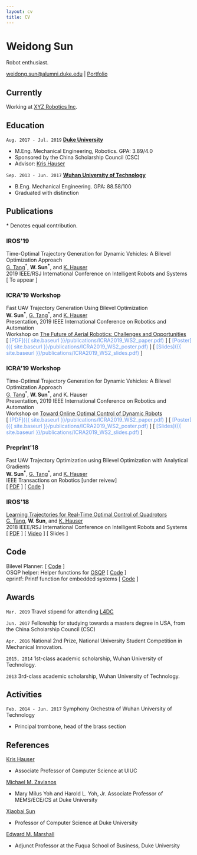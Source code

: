 ```yaml
---
layout: cv
title: CV
---
```

# Weidong Sun
Robot enthusiast.

<div id="webaddress">
<a href="mailto:weidong.sun@alumni.duke.edu">weidong.sun@alumni.duke.edu</a>
| <a href="https://oxduke.github.io/">Portfolio</a>
</div>

<!--
## Will be

Robotics engineer at [XYZ Robotics Inc](https://www.xyzrobotics.ai/), Shanghai.

## Currently

Graduate research assistant at the [Intelligent Motion Laboratory](http://motion.pratt.duke.edu/). 

-->
<!--
### Specialized in

motion planning, optimal control


// ### Research interests

// Cooling, power series, optics, alchemy, planetary motions, apples.
-->

## Currently

Working at [XYZ Robotics Inc](https://www.xyzrobotics.ai/).

## Education

`Aug. 2017 - Jul. 2019`
__[Duke University](https://www.duke.edu/)__
- M.Eng. Mechanical Engineering, Robotics. GPA: 3.89/4.0
- Sponsored by the China Scholarship Council (CSC)  
- Advisor: [Kris Hauser](https://ece.duke.edu/faculty/kristoffer-hauser)  



`Sep. 2013 - Jun. 2017`
__[Wuhan University of Technology](http://english.whut.edu.cn/)__
- B.Eng. Mechanical Engineering. GPA: 88.58/100
- Graduated with distinction



## Publications

\* Denotes equal contribution.

<!-- A list is also available [online](http://scholar.google.co.uk/citations?user=LTOTl0YAAAAJ) -->


### IROS'19
Time-Optimal Trajectory Generation for Dynamic Vehicles: A Bilevel Optimization Approach  
[G. Tang](https://scholar.google.com/citations?user=sn6qxpQAAAAJ)<sup>\*</sup>, __W. Sun<sup>*</sup>__, and [K. Hauser](https://ece.duke.edu/faculty/kristoffer-hauser)    
2019 IEEE/RSJ International Conference on Intelligent Robots and Systems  
[ To appear ] 

### ICRA'19 Workshop
Fast UAV Trajectory Generation Using Bilevel Optimization  
__W. Sun<sup>*</sup>__, [G. Tang](https://scholar.google.com/citations?user=sn6qxpQAAAAJ)<sup>\*</sup>, and [K. Hauser](https://ece.duke.edu/faculty/kristoffer-hauser)  
Presentation, 2019 IEEE International Conference on Robotics and Automation  
Workshop on <span style="color:green">[The Future of Aerial Robotics: Challenges and Opportunities](https://www.aerial-robotics-workshop.com/)</span>  
[ <span style="color:CornflowerBlue">[PDF]({{ site.baseurl }}/publications/ICRA2019_WS2_paper.pdf)</span> ]
[ <span style="color:CornflowerBlue">[Poster]({{ site.baseurl }}/publications/ICRA2019_WS2_poster.pdf)</span> ]
[ <span style="color:CornflowerBlue">[Slides]({{ site.baseurl }}/publications/ICRA2019_WS2_slides.pdf)</span> ]

### ICRA'19 Workshop
Time-Optimal Trajectory Generation for Dynamic Vehicles: A Bilevel Optimization Approach  
[G. Tang](https://scholar.google.com/citations?user=sn6qxpQAAAAJ)<sup>\*</sup>, __W. Sun<sup>*</sup>__, and K. Hauser  
Presentation, 2019 IEEE International Conference on Robotics and Automation  
Workshop on <span style="color:green">[Toward Online Optimal Control of Dynamic Robots](http://www.rsl.ethz.ch/scientific-events/workshops/ICRA-2019/online-optimal-control.html)</span>  
 [ <span style="color:CornflowerBlue">[PDF]({{ site.baseurl }}/publications/ICRA2019_WS2_paper.pdf)</span> ]
 [ <span style="color:CornflowerBlue">[Poster]({{ site.baseurl }}/publications/ICRA2019_WS2_poster.pdf)</span> ]
 [ <span style="color:CornflowerBlue">[Slides]({{ site.baseurl }}/publications/ICRA2019_WS2_slides.pdf)</span> ]

### Preprint'18 

Fast UAV Trajectory Optimization using Bilevel Optimization with Analytical Gradients  
__W. Sun<sup>*</sup>__, [G. Tang](https://scholar.google.com/citations?user=sn6qxpQAAAAJ)<sup>\*</sup>, and [K. Hauser](https://ece.duke.edu/faculty/kristoffer-hauser)  
IEEE Transactions on Robotics [under reivew]  
[ <span style="color:CornflowerBlue">[PDF](https://arxiv.org/pdf/1811.10753.pdf)</span> ]
[ <span style="color:CornflowerBlue">[Code](https://github.com/OxDuke/Bilevel-Planner)</span> ]  


### IROS'18
[Learning Trajectories for Real-Time Optimal Control of Quadrotors](http://motion.pratt.duke.edu/papers/IROS2018-Tang-LearningOptimalControl.pdf)  
[G. Tang](https://scholar.google.com/citations?user=sn6qxpQAAAAJ), __W. Sun__, and [K. Hauser](https://ece.duke.edu/faculty/kristoffer-hauser)  
2018 IEEE/RSJ International Conference on Intelligent Robots and Systems  
[ <span style="color:CornflowerBlue">[PDF](http://motion.pratt.duke.edu/papers/IROS2018-Tang-LearningOptimalControl.pdf)</span> ]
[ <span style="color:CornflowerBlue">[Video](https://www.youtube.com/watch?v=h0yY0sAGzwk)</span> ]
[ Slides ]


## Code

Bilevel Planner: [ [Code](https://github.com/OxDuke/Bilevel-Planner) ]  
OSQP helper: Helper functions for [OSQP](https://osqp.org/) [ [Code](https://github.com/OxDuke/osqp_helper) ]  
eprintf: Printf function for embedded systems [ [Code](https://github.com/OxDuke/eprintf) ]  



## Awards

`Mar. 2019`
Travel stipend for attending [L4DC](https://l4dc.mit.edu)  

`Jun. 2017`
Fellowship for studying towards a masters degree in USA, from the China Scholarship Council (CSC)

`Apr. 2016`
National 2nd Prize, National University Student Competition in Mechanical Innovation.

`2015, 2014`
1st-class academic scholarship, Wuhan University of Technology.  

`2013`
3rd-class academic scholarship, Wuhan University of Technology.

<!--
## Projects

`2018`
Visual-inertial odometry-->


## Activities

`Feb. 2014 - Jun. 2017`
Symphony Orchestra of Wuhan University of Technology
- Principal trombone, head of the brass section


## References
[Kris Hauser](http://people.duke.edu/~kh269/)
- Associate Professor of Computer Science at UIUC  

[Michael M. Zavlanos](https://mems.duke.edu/faculty/michael-zavlanos)
- Mary Milus Yoh and Harold L. Yoh, Jr. Associate Professor of MEMS/ECE/CS at Duke University

[Xiaobai Sun](https://www.cs.duke.edu/people/faculty/28)
- Professor of Computer Science at Duke University  

[Edward M. Marshall](http://www.marshallgroup.com/dr-edward-m-marshall/)
- Adjunct Professor at the Fuqua School of Business, Duke University



<!-- ### Footer

Last updated: May 2013 -->


